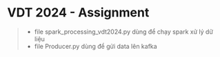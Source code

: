 # VDT 2024 - Assignment
> - file spark_processing_vdt2024.py dùng để chạy spark xử lý dữ liệu
> - file Producer.py dùng để gửi data lên kafka


<!-- > Required: Máy cần cài đặt sẵn Docker. Cấu hình máy cần RAM >= 8GB. Môi trường thử nghiệm: Window 11

## 1. Chuẩn bị trước

**B1:** Clone repo và truy cập vào thư mục

**B2:** Chạy câu lệnh để pull docker images cần thiết cho bài thực hành

```sh
docker compose -f docker-compose.zk-kafka.yml pull
```

## 2. Nội dung 
### 2.1. Triển khai Kafka Cluster
> **Yêu cầu** 
> - Triển khai Kafka Cluster theo 2 mode Zookeeper hoặc Kraft
> - Hiểu được mô hình hoạt động của cả 2 mô hình
> - Hiểu được các cấu hình cơ bản của Kafka Cluster

**Dựng cụm Kafka với Zookeeper**

*Mô hình triển khai*

![Kafka with Zookeeper deployment model](../master/assets/zk-architecture.png)

**B1:** Chạy lệnh docker compose 
```sh
docker compose -f docker-compose.zk-kafka.yml -p vdt-kafka-zk up -d
```
Các cấu hình của Kafka Broker xem tại [đây](https://docs.confluent.io/platform/current/installation/configuration/broker-configs.html)

**B2:** Truy cập vào link [Kafka UI](http://localhost:8080) sẽ thấy kết quả như hình

![Result 1](../master/assets/result-1.png)

**Dựng cụm Kafka với Kraft**

*Mô hình triển khai*

![ ](../master/assets/kraft-architecture.png)

```sh
docker compose -f docker-compose.zk-kafka.yml -p vdt-kafka-zk down

docker compose -f docker-compose.zkless-kafka.yml -p vdt-kafka-zkless up -d
```

Các cấu hình của Kafka Broker xem tại [đây](https://docs.confluent.io/platform/current/installation/configuration/broker-configs.html)

### 2.2. Đẩy dữ liệu từ File CSV vào Kafka
> **Yêu cầu** 
> - Code Producer cơ bản bằng Java để đẩy dữ liệu từ file CSV vào Kafka
> - Hiểu cách hoạt động và các cấu hình cơ bản của Producer

**B1:** Khởi tạo project ở thư mục csv2kafka

**B2:** Chạy hàm main ở file Producer.java. Kết quả được trả ra đúng sẽ như hình dưới:

![Result 2.1](../master/assets/result-2.1.png)

**B3:** Truy cập [Kafka UI](http://localhost:8080/ui/clusters/cls-queue/all-topics/orders/messages?keySerde=String&valueSerde=String&limit=100) để kiểm tra kết quả message

![Result 2.2](../master/assets/result-2.2.png)

### 2.3. Code consumer lấy dữ liệu từ Kafka ra
> Mục đích: Thử nghiệm code consumer lấy dữ liệu topic orders và in ra màn hình. 
> Yêu cầu cần hiểu được cách tạo 1 consumer cơ bản và luồng đọc dữ liệu vào Kafka

B1: Khởi tạo project ở thư mục demo

B2: Chạy hàm main ở file VdtConsumer.java. Kết quả được trả ra đúng sẽ như hình dưới

![Result 3](../master/assets/result-3.1.png)

### 2.4. Tạo Kafka Connect đọc dữ liệu từ csv đẩy vào Kafka
> Mục đích: Tạo được Connectors để lấy dữ liệu từ file orders và đẩy vào topics connect-orders.
> Yêu cầu cần hiểu được các cấu hình để tạo connector source và thử nghiệm chạy Kafka connect distributed mode.

- B1: Download Connector Plugin 
    - [JDBC Source Connector](https://www.confluent.io/hub/confluentinc/kafka-connect-jdbc)
    - [File Source Connector](https://www.confluent.io/hub/jcustenborder/kafka-connect-spooldir)

- B2: Giải nén các connector vào thư mục connectors

- B3: Kiểm tra plugin của Kafka Connect

```sh
curl -s localhost:8083/connector-plugins|jq '.[].class'|egrep 'SpoolDir'
```

Thông tin hiển thị đúng sẽ là:
```sh
"com.github.jcustenborder.kafka.connect.spooldir.SpoolDirCsvSourceConnector"
"com.github.jcustenborder.kafka.connect.spooldir.SpoolDirJsonSourceConnector"
"com.github.jcustenborder.kafka.connect.spooldir.SpoolDirLineDelimitedSourceConnector"
"com.github.jcustenborder.kafka.connect.spooldir.SpoolDirSchemaLessJsonSourceConnector"
"com.github.jcustenborder.kafka.connect.spooldir.elf.SpoolDirELFSourceConnector"
```

- B4: Tạo Kafka Connect với cấu hình

```sh
curl -i -X PUT -H "Accept:application/json" \
    -H  "Content-Type:application/json" http://localhost:8083/connectors/source-csv-spooldir-00/config \
    -d '{
        "connector.class": "com.github.jcustenborder.kafka.connect.spooldir.SpoolDirCsvSourceConnector",
        "topic": "connect-orders",
        "input.path": "/data/unprocessed",
        "finished.path": "/data/processed",
        "error.path": "/data/error",
        "input.file.pattern": ".*\\.csv",
        "schema.generation.enabled":"true",
        "csv.first.row.as.header":"true"
        }'
```
- B5: Bổ sung cấu hình nhiều task 

### 2.5. Streaming Pacman
> Mục đích: Thử nghiệm Kafka Streaming và Confluent Kafka Cloud 

**Hướng dẫn:** [Link](../master/streaming-pacman/README.adoc) -->
